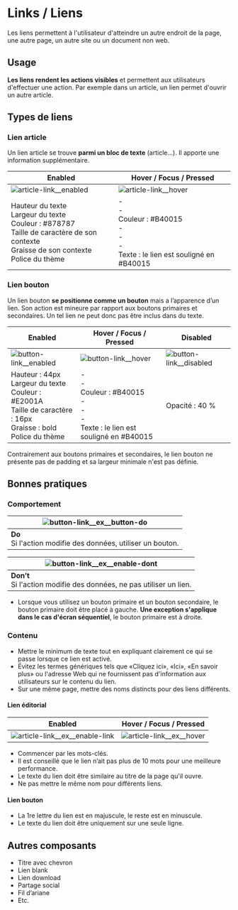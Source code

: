# Links / Liens

Les liens permettent à l'utilisateur d'atteindre un autre endroit de la page, une autre page, un autre site ou un document non web.

## Usage

**Les liens rendent les actions visibles** et permettent aux utilisateurs d'effectuer une action. Par exemple dans un article, un lien permet d'ouvrir un autre article.

## Types de liens
### Lien article
Un lien article se trouve **parmi un bloc de texte** (article…). Il apporte une information supplémentaire.


Enabled | Hover / Focus / Pressed
------------ | ------------- |
![article-link__enabled](components/COMPONENTS/Links/design/article-link__enabled.png)| ![article-link__hover](components/COMPONENTS/Links/design/article-link__hover.png)
Hauteur du texte  <br> Largeur du texte <br> Couleur : #878787 <br> Taille de caractère de son contexte  <br> Graisse de son contexte <br> Police du thème | - <br> - <br> Couleur : #B40015 <br> - <br> - <br> - <br> Texte : le lien est souligné en #B40015 <br>


### Lien bouton
Un lien bouton **se positionne comme un bouton** mais a l’apparence d’un lien. Son action est mineure par rapport aux boutons primaires et secondaires. Un tel lien ne peut donc pas être inclus dans du texte.

Enabled | Hover / Focus / Pressed | Disabled
------------ | ------------- | ------------- |
![button-link__enabled](components/COMPONENTS/Links/design/button-link__enabled.png) | ![button-link__hover](components/COMPONENTS/Links/design/button-link__hover.png) | ![button-link__disabled](components/COMPONENTS/Links/design/button-link__disabled.png)
Hauteur : 44px  <br> Largeur du texte <br> Couleur : #E2001A <br> Taille de caractère : 16px <br> Graisse : bold <br> Police du thème | - <br> - <br> Couleur : #B40015  <br> - <br> - <br> - <br> Texte : le lien est souligné en #B40015 | Opacité : 40 %

Contrairement aux boutons primaires et secondaires, le lien bouton ne présente pas de padding et sa largeur minimale n'est pas définie.

## Bonnes pratiques
### Comportement

<div class="do-dont">
<div class="do">

![button-link__ex__button-do](components/COMPONENTS/Links/design/button-link__ex__button-do.png)  |
------------ |
**Do** <br/> Si l'action modifie des données, utiliser un bouton. |

 </div>

 <div class="dont">

![button-link__ex__enable-dont](components/COMPONENTS/Links/design/button-link__ex__enable-dont.png)  |
------------ |
**Don’t** <br/> Si l'action modifie des données, ne pas utiliser un lien. |

 </div>
 </div>

- Lorsque vous utilisez un bouton primaire et un bouton secondaire, le bouton primaire doit être placé à gauche. **Une exception s'applique dans le cas d'écran séquentiel**, le bouton primaire est à droite.


### Contenu

- Mettre le minimum de texte tout en expliquant clairement ce qui se passe lorsque ce lien est activé.
- Évitez les termes génériques tels que «Cliquez ici», «Ici», «En savoir plus» ou l'adresse Web qui ne fournissent pas d'information aux utilisateurs sur le contenu du lien.
- Sur une même page, mettre des noms distincts pour des liens différents.

#### Lien éditorial

Enabled | Hover / Focus / Pressed
------------ | -------------
![article-link__ex__enable-link](components/COMPONENTS/Links/design/article-link__ex__enable-link.png) |![article-link__ex__hover](components/COMPONENTS/Links/design/article-link__ex__hover.png)

- Commencer par les mots-clés.
- Il est conseillé que le lien n’ait pas plus de 10 mots pour une meilleure performance.
- Le texte du lien doit être similaire au titre de la page qu'il ouvre.
- Ne pas mettre le même nom pour différents liens.

#### Lien bouton
- La 1re lettre du lien est en majuscule, le reste est en minuscule.
- Le texte du lien doit être uniquement sur une seule ligne.

## Autres composants
- Titre avec chevron
- Lien blank
- Lien download
- Partage social
- Fil d’ariane
- Etc.
